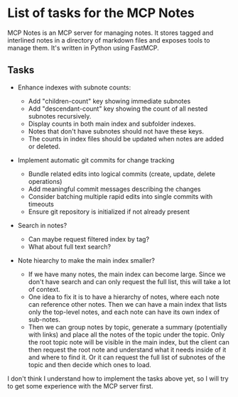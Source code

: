 # List of tasks for the MCP Notes

MCP Notes is an MCP server for managing notes. It stores tagged and interlined
notes in a directory of markdown files and exposes tools to manage them. It's
written in Python using FastMCP.

## Tasks

- Enhance indexes with subnote counts:
  - Add "children-count" key showing immediate subnotes
  - Add "descendant-count" key showing the count of all nested subnotes
    recursively.
  - Display counts in both main index and subfolder indexes.
  - Notes that don't have subnotes should not have these keys.
  - The counts in index files should be updated when notes are added or
    deleted.

- Implement automatic git commits for change tracking
  - Bundle related edits into logical commits (create, update, delete operations)
  - Add meaningful commit messages describing the changes
  - Consider batching multiple rapid edits into single commits with timeouts
  - Ensure git repository is initialized if not already present

- Search in notes?
  - Can maybe request filtered index by tag?
  - What about full text search?

- Note hiearchy to make the main index smaller?
  - If we have many notes, the main index can become large. Since we don't have
    search and can only request the full list, this will take a lot of context.
  - One idea to fix it is to have a hierarchy of notes, where each note can
    reference other notes. Then we can have a main index that lists only the
    top-level notes, and each note can have its own index of sub-notes.
  - Then we can group notes by topic, generate a summary (potentially with
    links) and place all the notes of the topic under the topic. Only the root
    topic note will be visible in the main index, but the client can then
    request the root note and understand what it needs inside of it and where
    to find it. Or it can request the full list of subnotes of the topic and
    then decide which ones to load.

I don't think I understand how to implement the tasks above yet, so I will try
to get some experience with the MCP server first.
